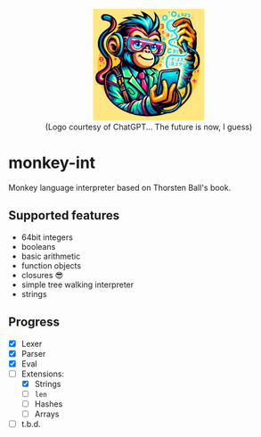 <p align=center><img src="logo.webp" alt="Logo courtesy of ChatGPT" width="200" /><br>
(Logo courtesy of ChatGPT... The future is now, I guess)</p>

# monkey-int
Monkey language interpreter based on Thorsten Ball's book.

## Supported features

- 64bit integers
- booleans
- basic arithmetic
- function objects
- closures 😎
- simple tree walking interpreter
- strings

## Progress

- [x] Lexer 
- [x] Parser
- [x] Eval
- [ ] Extensions:
    - [x] Strings
    - [ ] `len`
    - [ ] Hashes
    - [ ] Arrays
- [ ] t.b.d.
